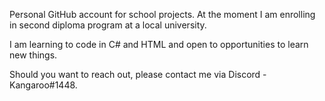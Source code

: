 Personal GitHub account for school projects. At the moment I am enrolling in second diploma program at a local university.


I am learning to code in C# and HTML and open to opportunities to learn new things.


Should you want to reach out, please contact me via Discord - Kangaroo#1448.

<!---
luungockhang/luungockhang is a ✨ special ✨ repository because its `README.md` (this file) appears on your GitHub profile.
You can click the Preview link to take a look at your changes.
--->
